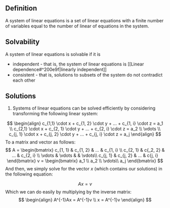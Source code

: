 ## Definition
A system of linear equations is a set of linear equations with a finite number of variables equal to the number of linear of equations in the system.

## Solvability
A system of linear equations is solvable if it is
- independent - that is, the system of linear equations is [[Linear dependence#^200e9f|linearly independent]]
- consistent - that is, solutions to subsets of the system do not contradict each other

## Solutions
1. Systems of linear equations can be solved efficiently by considering transforming the following linear system:

$$
\begin{align}
c_{1,1} \cdot x + c_{1, 2} \cdot y + ... + c_{1, i} \cdot z = a_1 \\
c_{2,1} \cdot x + c_{2, 1} \cdot y + ... + c_{2, i} \cdot z = a_2 \\
\vdots \\
c_{j, 1} \cdot x + c_{j, 2} \cdot y + ... + c_{j, i} \cdot z = a_j
\end{align}
$$
To a matrix and vector as follows:
$$
A = 
\begin{bmatrix}
c_{1, 1} & c_{1, 2} & ... & c_{1, i} \\
c_{2, 1} & c{_2, 2} & ... & c_{2, i} \\
\vdots & \vdots & & \vdots\\
c_{j, 1} & c_{j, 2} & ... & c{j, i}
\end{bmatrix}
v =
\begin{bmatrix}
a_1 \\
a_2 \\ 
\vdots\\
a_j
\end{bmatrix}
$$
And then, we simply solve for  the vector $x$  (which contains our solutions) in the following equation:

$$
Ax = v
$$
Which we can do easily by multiplying by the inverse matrix:
$$
\begin{align}
A^{-1}Ax = A^{-1}v \\
x = A^{-1}v
\end{align}
$$